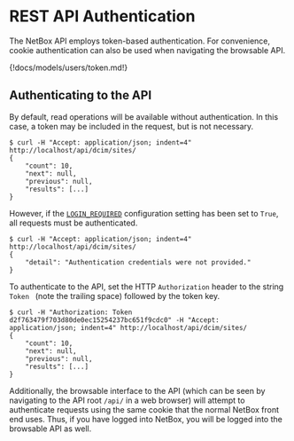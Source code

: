 # REST API Authentication

The NetBox API employs token-based authentication. For convenience, cookie authentication can also be used when navigating the browsable API.

{!docs/models/users/token.md!}

## Authenticating to the API

By default, read operations will be available without authentication. In this case, a token may be included in the request, but is not necessary.

```
$ curl -H "Accept: application/json; indent=4" http://localhost/api/dcim/sites/
{
    "count": 10,
    "next": null,
    "previous": null,
    "results": [...]
}
```

However, if the [`LOGIN_REQUIRED`](../../configuration/optional-settings/#login_required) configuration setting has been set to `True`, all requests must be authenticated.

```
$ curl -H "Accept: application/json; indent=4" http://localhost/api/dcim/sites/
{
    "detail": "Authentication credentials were not provided."
}
```

To authenticate to the API, set the HTTP `Authorization` header to the string `Token ` (note the trailing space) followed by the token key.

```
$ curl -H "Authorization: Token d2f763479f703d80de0ec15254237bc651f9cdc0" -H "Accept: application/json; indent=4" http://localhost/api/dcim/sites/
{
    "count": 10,
    "next": null,
    "previous": null,
    "results": [...]
}
```

Additionally, the browsable interface to the API (which can be seen by navigating to the API root `/api/` in a web browser) will attempt to authenticate requests using the same cookie that the normal NetBox front end uses. Thus, if you have logged into NetBox, you will be logged into the browsable API as well.
